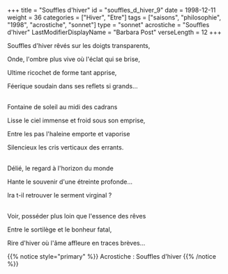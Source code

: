 +++
title = "Souffles d'hiver"
id = "souffles_d_hiver_9"
date = 1998-12-11
weight = 36
categories = ["Hiver", "Etre"]
tags = ["saisons", "philosophie", "1998", "acrostiche", "sonnet"]
type = "sonnet"
acrostiche = "Souffles d'hiver"
LastModifierDisplayName = "Barbara Post"
verseLength = 12
+++

Souffles d'hiver rêvés sur les doigts transparents,

Onde, l'ombre plus vive où l'éclat qui se brise,

Ultime ricochet de forme tant apprise,

Féerique soudain dans ses reflets si grands...

 \
Fontaine de soleil au midi des cadrans

Lisse le ciel immense et froid sous son emprise,

Entre les pas l'haleine emporte et vaporise

Silencieux les cris verticaux des errants.

 \
Délié, le regard à l'horizon du monde

Hante le souvenir d'une étreinte profonde...

Ira t-il retrouver le serment virginal ?

 \
Voir, posséder plus loin que l'essence des rêves

Entre le sortilège et le bonheur fatal,

Rire d'hiver où l'âme affleure en traces brèves...

{{% notice style="primary" %}}
Acrostiche : Souffles d'hiver
{{% /notice %}}
